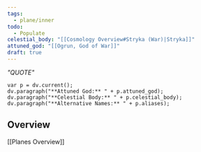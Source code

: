 ```yaml
---
tags:
  - plane/inner
todo:
  - Populate
celestial_body: "[[Cosmology Overview#Stryka (War)|Stryka]]"
attuned_god: "[[Ogrun, God of War]]"
draft: true
---
```

*"QUOTE"*
```dataviewjs
var p = dv.current();
dv.paragraph("**Attuned God:** " + p.attuned_god);
dv.paragraph("**Celestial Body:** " + p.celestial_body);
dv.paragraph("**Alternative Names:** " + p.aliases);
```
## Overview

[[Planes Overview]]